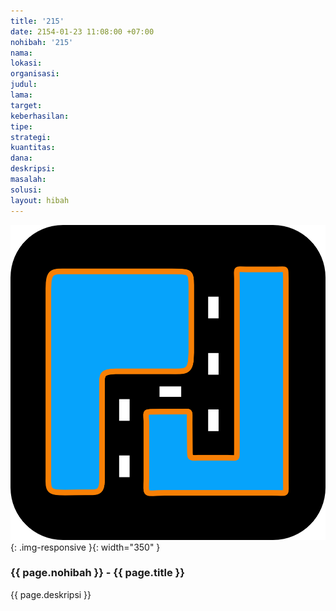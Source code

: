 ```yaml
---
title: '215'
date: 2154-01-23 11:08:00 +07:00
nohibah: '215'
nama:
lokasi:
organisasi:
judul:
lama:
target:
keberhasilan:
tipe:
strategi:
kuantitas:
dana:
deskripsi:
masalah:
solusi:
layout: hibah
---
```


![215](/static/img/hibahcms/215.png){: .img-responsive }{: width="350" }

### {{ page.nohibah }} - {{ page.title }}

{{ page.deskripsi }}
